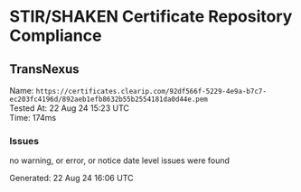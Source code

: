# STIR/SHAKEN Certificate Repository Compliance

## TransNexus

Name: `https://certificates.clearip.com/92df566f-5229-4e9a-b7c7-ec203fc4196d/892aeb1efb8632b55b2554181da0d44e.pem`\
Tested At: 22 Aug 24 15:23 UTC\
Time: 174ms

### Issues

no warning, or error, or notice date level issues were found

Generated: 22 Aug 24 16:06 UTC